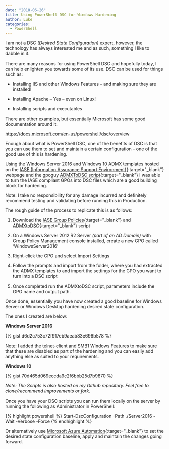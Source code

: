 ```yaml
---
date: "2018-06-26"
title: Using PowerShell DSC for Windows Hardening
author: Luke
categories:
  - PowerShell
---
```


I am not a DSC *(Desired State Configuration)* expert, however, the technology
has always interested me and as such, something I like to dabble in it.

There are many reasons for using PowerShell DSC and hopefully today, I can help
enlighten you towards some of its use. DSC can be used for things such as:

-   Installing IIS and other Windows Features – and making sure they are
    installed!

-   Installing Apache – Yes – even on Linux!

-   Installing scripts and executables

There are other examples, but essentially Microsoft has some good documentation
around it.

<https://docs.microsoft.com/en-us/powershell/dsc/overview>

Enough about what is PowerShell DSC, one of the benefits of DSC is that you can
use them to set and maintain a certain configuration – one of the good use of
this is hardening.

Using the Windows Server 2016 and Windows 10 ADMX templates hosted on
the [IASE (Information Assurance Support
Environment)](https://iase.disa.mil/stigs/gpo/Pages/index.aspx){:target="_blank"} webpage and the
gpoguy [ADMXToDSC script](https://github.com/gpoguy/ADMXToDSC){:target="_blank"} I was able to
turn the IASE compliant GPOs into DSC files which are a good building block for
hardening.

Note: I take no responsibility for any damage incurred and definitely recommend testing and validating before running this in Production.

The rough guide of the process to replicate this is as follows:

1.  Download the [IASE Group
    Policies](https://iase.disa.mil/stigs/gpo/Pages/index.aspx){:target="_blank"} and
    [ADMXtoDSC](https://github.com/gpoguy/ADMXToDSC){:target="_blank"} script

2.  On a Windows Server 2012 R2 Server *(part of an AD Domain)* with Group Policy
    Management console installed, create a new GPO called ‘WindowsServer2016’

3.  Right-click the GPO and select Import Settings

4.  Follow the prompts and import from the folder, where you had extracted the
    ADMX templates to and import the settings for the GPO you want to turn into
    a DSC script

5.  Once completed run the ADMXtoDSC script, parameters include the GPO name and
    output path.

Once done, essentially you have now created a good baseline for Windows Server
or Windows Desktop hardening desired state configuration.

The ones I created are below:

**Windows Server 2016**

{% gist d6d2c753c72f917eb9aeab83e696b578 %}

Note: I added the telnet-client and SMB1 Windows Features to make sure that
these are disabled as part of the hardening and you can easily add anything else as suited to your requirements.

**Windows 10**

{% gist 70d465d069eccda9c2f6bbb25d7b9870 %}

*Note: The Scripts is also hosted on my Github repository. Feel free to
clone/recommend improvements or fork.*

Once you have your DSC scripts you can run them locally on the server by running
the following as Administrator in PowerShell:

{% highlight powershell %}
Start-DscConfiguration -Path ./Server2016 -Wait -Verbose -Force
{% endhighlight %}

Or alternatively use [Microsoft Azure
Automation](https://docs.microsoft.com/en-us/azure/automation/automation-dsc-overview){:target="_blank"}
to set the desired state configuration baseline, apply and maintain the changes
going forward.